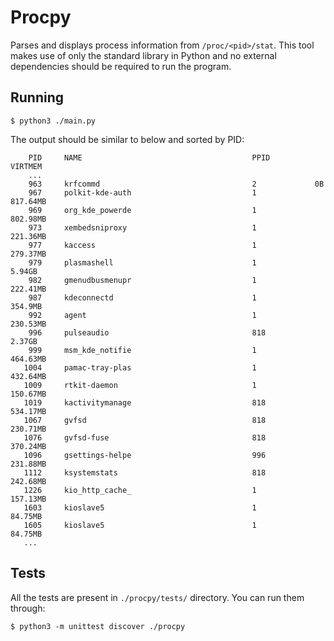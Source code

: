 # Procpy

Parses and displays process information from `/proc/<pid>/stat`.
This tool makes use of only the standard library in Python and no external dependencies
should be required to run the program.


## Running

```
$ python3 ./main.py
```

The output should be similar to below and sorted by PID:
```
    PID     NAME                                      PPID          VIRTMEM
    ...
    963     krfcommd                                  2             0B
    967     polkit-kde-auth                           1             817.64MB
    969     org_kde_powerde                           1             802.98MB
    973     xembedsniproxy                            1             221.36MB
    977     kaccess                                   1             279.37MB
    979     plasmashell                               1             5.94GB
    982     gmenudbusmenupr                           1             222.41MB
    987     kdeconnectd                               1             354.9MB
    992     agent                                     1             230.53MB
    996     pulseaudio                                818           2.37GB
    999     msm_kde_notifie                           1             464.63MB
   1004     pamac-tray-plas                           1             432.64MB
   1009     rtkit-daemon                              1             150.67MB
   1019     kactivitymanage                           818           534.17MB
   1067     gvfsd                                     818           230.71MB
   1076     gvfsd-fuse                                818           370.24MB
   1096     gsettings-helpe                           996           231.88MB
   1112     ksystemstats                              818           242.68MB
   1226     kio_http_cache_                           1             157.13MB
   1603     kioslave5                                 1             84.75MB
   1605     kioslave5                                 1             84.75MB
   ...
```


## Tests

All the tests are present in `./procpy/tests/` directory. You can run them through:
```
$ python3 -m unittest discover ./procpy
```
